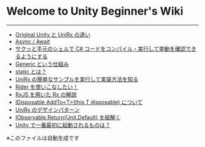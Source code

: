 # Welcome to Unity Beginner's Wiki

---

* <a href='wiki/about-simple-chat.md'>Original Unity と UniRx の違い</a>
* <a href='wiki/async_await.md'>Async / Await</a>
* <a href='wiki/c_sharp_file_compile_and_execute_on_shell.md'>サクッと手元のシェルで C# コードをコンパイル・実行して挙動を確認できるようにする</a>
* <a href='wiki/c_sharp_generic.md'>Generic という仕組み</a>
* <a href='wiki/c_sharp_static_variable_and_static_method.md'>static とは？</a>
* <a href='wiki/c_sharp_unirx_sample.md'>UniRx の簡単なサンプルを実行して実装方法を知る</a>
* <a href='wiki/rider_tutorial.md'>Rider を使いこなしたい！</a>
* <a href='wiki/rx_explained_with_rxjs.md'>RxJS を用いた Rx の解説</a>
* <a href='wiki/unirx_add_to.md'>IDisposable AddTo&lt;T&gt;(this T disposable) について</a>
* <a href='wiki/unirx_design_pattern.md'>UniRx のデザインパターン</a>
* <a href='wiki/unirx_unit.md'>IObservable.Return(Unit.Default) を紐解く</a>
* <a href='wiki/unity_how_to_run.md'>Unity で一番最初に起動されるものは？</a>

※このファイルは自動生成です
